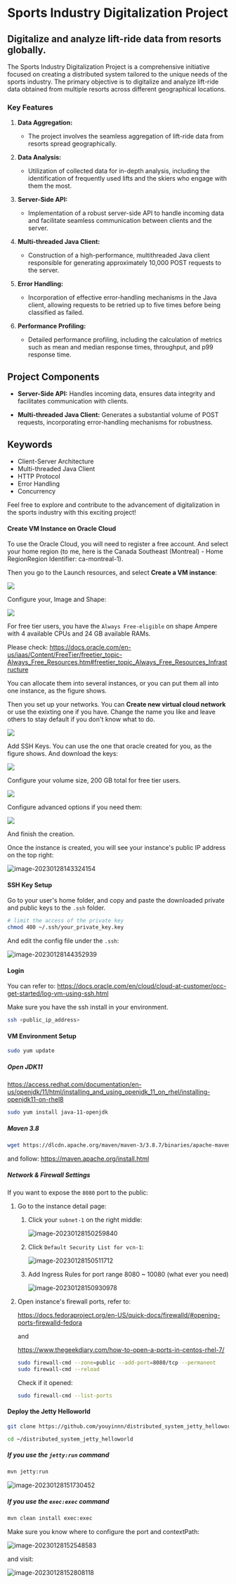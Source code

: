# Sports Industry Digitalization Project
## Digitalize and analyze lift-ride data from resorts globally.


The Sports Industry Digitalization Project is a comprehensive initiative focused on creating a distributed system tailored to the unique needs of the sports industry. The primary objective is to digitalize and analyze lift-ride data obtained from multiple resorts across different geographical locations.

### Key Features

1. **Data Aggregation:**
   - The project involves the seamless aggregation of lift-ride data from resorts spread geographically.

2. **Data Analysis:**
   - Utilization of collected data for in-depth analysis, including the identification of frequently used lifts and the skiers who engage with them the most.

3. **Server-Side API:**
   - Implementation of a robust server-side API to handle incoming data and facilitate seamless communication between clients and the server.

4. **Multi-threaded Java Client:**
   - Construction of a high-performance, multithreaded Java client responsible for generating approximately 10,000 POST requests to the server.

5. **Error Handling:**
   - Incorporation of effective error-handling mechanisms in the Java client, allowing requests to be retried up to five times before being classified as failed.

6. **Performance Profiling:**
   - Detailed performance profiling, including the calculation of metrics such as mean and median response times, throughput, and p99 response time.

## Project Components

- **Server-Side API:** Handles incoming data, ensures data integrity and facilitates communication with clients.

- **Multi-threaded Java Client:** Generates a substantial volume of POST requests, incorporating error-handling mechanisms for robustness.

## Keywords

- Client-Server Architecture
- Multi-threaded Java Client
- HTTP Protocol
- Error Handling
- Concurrency

Feel free to explore and contribute to the advancement of digitalization in the sports industry with this exciting project!


#### Create VM Instance on Oracle Cloud

To use the Oracle Cloud, you will need to register a free account. And select your home region (to me, here is the Canada Southeast (Montreal) - Home RegionRegion Identifier: ca-montreal-1).

Then you go to the Launch resources, and select **Create a VM instance**:

![](img/launch.png)

Configure your, Image and Shape:

![](img/shape.png)

For free tier users, you have the `Always Free-eligible` on shape Ampere with 4 available CPUs and 24 GB available RAMs.

Please check: https://docs.oracle.com/en-us/iaas/Content/FreeTier/freetier_topic-Always_Free_Resources.htm#freetier_topic_Always_Free_Resources_Infrastructure

You can allocate them into several instances, or you can put them all into one instance, as the figure shows.

Then you set up your networks. You can **Create new virtual cloud network** or use the exixting one if you have. Change the name you like and leave others to stay default if you don't know what to do.

![](img/network.png)

Add SSH Keys. You can use the one that oracle created for you, as the figure shows. And download the keys:

![](img/ssh.png)

Configure your volume size, 200 GB total for free tier users.

![](img/bootvolume.png)

Configure advanced options if you need them:

![](img/adv-options.png)

And finish the creation.

Once the instance is created, you will see your instance's public IP address on the top right:

![image-20230128143324154](img/instance-details.png)

#### SSH Key Setup

Go to your user's home folder, and copy and paste the downloaded private and public keys to the `.ssh` folder.

```bash
# limit the access of the private key
chmod 400 ~/.ssh/your_private_key.key
```

And edit the config file under the `.ssh`:

![image-20230128144352939](img/ssh-conf.png)

#### Login

You can refer to: https://docs.oracle.com/en/cloud/cloud-at-customer/occ-get-started/log-vm-using-ssh.html

Make sure you have the ssh install in your environment.

```bash
ssh <public_ip_address>
```

#### VM Environment Setup

```bash
sudo yum update
```

##### Open JDK11

https://access.redhat.com/documentation/en-us/openjdk/11/html/installing_and_using_openjdk_11_on_rhel/installing-openjdk11-on-rhel8

```bash
sudo yum install java-11-openjdk
```

##### Maven 3.8

```bash
wget https://dlcdn.apache.org/maven/maven-3/3.8.7/binaries/apache-maven-3.8.7-bin.tar.gz
```

and follow: https://maven.apache.org/install.html

##### Network & Firewall Settings

If you want to expose the `8080` port to the public:

1. Go to the instance detail page:

   1. Click your `subnet-1` on the right middle:

      ![image-20230128150259840](img/subnet.png)

   2. Click `Default Security List for vcn-1`:

      ![image-20230128150511712](img/vcn-list.png)

   3. Add Ingress Rules for port range 8080 ~ 10080 (what ever you need)

      ![image-20230128150930978](img/port.png)

2. Open instance's firewall ports, refer to:

   https://docs.fedoraproject.org/en-US/quick-docs/firewalld/#opening-ports-firewalld-fedora

   and

   https://www.thegeekdiary.com/how-to-open-a-ports-in-centos-rhel-7/

   ```bash
   sudo firewall-cmd --zone=public --add-port=8080/tcp --permanent
   sudo firewall-cmd --reload
   ```

   Check if it opened:

   ```bash
   sudo firewall-cmd --list-ports
   ```

#### Deploy the Jetty Helloworld

```bash
git clone https://github.com/youyinnn/distributed_system_jetty_helloworld.git
```

```bash
cd ~/distributed_system_jetty_helloworld
```

##### If you use the `jetty:run` command

```bash
mvn jetty:run
```

![image-20230128151730452](img/jettyrun.png)

##### If you use the `exec:exec` command

```bash
mvn clean install exec:exec
```

Make sure you know where to configure the port and contextPath:

![image-20230128152548583](img/jetty-code-conf.png)

and visit:

![image-20230128152808118](img/visit2.png)
